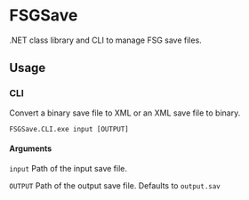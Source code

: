 # FSGSave
.NET class library and CLI to manage FSG save files.

## Usage
### CLI
Convert a binary save file to XML or an XML save file to binary.

```
FSGSave.CLI.exe input [OUTPUT]
```

#### Arguments
`input` Path of the input save file.

`OUTPUT` Path of the output save file. Defaults to `output.sav`
